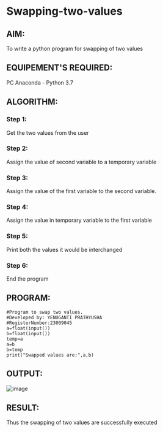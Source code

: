 # Swapping-two-values
## AIM:
To write a python program for swapping of two values
## EQUIPEMENT'S REQUIRED: 
PC
Anaconda - Python 3.7
## ALGORITHM: 
### Step 1:
Get the two values from the user
### Step 2: 
Assign the value of second variable to a temporary variable 
### Step 3: 
Assign the value of the first variable to the second variable.
### Step 4:  
Assign the value in temporary variable to the first variable
### Step 5: 
Print both the values it would be interchanged
### Step 6: 
End the program
## PROGRAM:
```
#Program to swap two values.
#Developed by: YENUGANTI PRATHYUSHA
#RegisterNumber:23009045
a=float(input())
b=float(input())
temp=a
a=b
b=temp
print("Swapped values are:",a,b)
```

## OUTPUT:
![image](https://github.com/prathyusharavi/Swapping-two-values/assets/147474424/3aa5229c-4d21-46a1-8847-2d5f18df1275)

## RESULT:
Thus the swapping of two values are successfully executed



